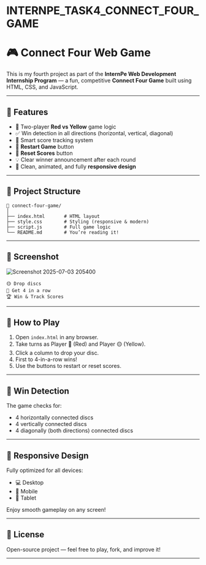 # INTERNPE_TASK4_CONNECT_FOUR_GAME

# 🎮 Connect Four Web Game

This is my fourth project as part of the **InternPe Web Development Internship Program** — a fun, competitive **Connect Four Game** built using HTML, CSS, and JavaScript.

---

## 🚀 Features

* 🎯 Two-player **Red vs Yellow** game logic
* ✅ Win detection in all directions (horizontal, vertical, diagonal)
* 🧠 Smart score tracking system
* 🔄 **Restart Game** button
* 🧹 **Reset Scores** button
* 💡 Clear winner announcement after each round
* 🎨 Clean, animated, and fully **responsive design**

---

## 📁 Project Structure

```plaintext
📁 connect-four-game/
│
├── index.html       # HTML layout
├── style.css        # Styling (responsive & modern)
├── script.js        # Full game logic
└── README.md        # You’re reading it!
```

---

## 📸 Screenshot

![Screenshot 2025-07-03 205400](https://github.com/user-attachments/assets/543b9ac2-38b9-4e32-990e-db7ca443e7ec)

```
🟡 Drop discs
🔴 Get 4 in a row
🏆 Win & Track Scores
```

---

## 📌 How to Play

1. Open `index.html` in any browser.
2. Take turns as Player 🔴 (Red) and Player 🟡 (Yellow).
3. Click a column to drop your disc.
4. First to 4-in-a-row wins!
5. Use the buttons to restart or reset scores.

---

## 🧠 Win Detection

The game checks for:

* 4 horizontally connected discs
* 4 vertically connected discs
* 4 diagonally (both directions) connected discs

---

## 📱 Responsive Design

Fully optimized for all devices:

* 💻 Desktop
* 📱 Mobile
* 💊 Tablet

Enjoy smooth gameplay on any screen!

---


## 📃 License

Open-source project — feel free to play, fork, and improve it!

---

